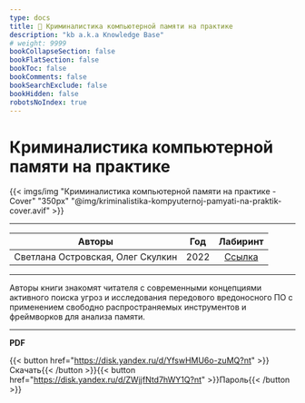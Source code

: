```yaml
---
type: docs
title: 🔷 Криминалистика компьютерной памяти на практике
description: "kb a.k.a Knowledge Base"
# weight: 9999
bookCollapseSection: false
bookFlatSection: false
bookToc: false
bookComments: false
bookSearchExclude: false
bookHidden: false
robotsNoIndex: true
---
```


# Криминалистика компьютерной памяти на практике

{{< imgs/img "Криминалистика компьютерной памяти на практике - Cover" "350px" "@img/kriminalistika-kompyuternoj-pamyati-na-praktik-cover.avif" >}}

---

|              Авторы               | Год  |                      Лабиринт                      |
| :-------------------------------: | :--: | :------------------------------------------------: |
| Светлана Островская, Олег Скулкин | 2022 | [Ссылка](https://www.labirint.ru/books/926590/?nt) |

---

Авторы книги знакомят читателя с современными концепциями активного поиска угроз и исследования передового вредоносного ПО с применением свободно распространяемых инструментов и фреймворков для анализа памяти.

---

**PDF**

{{< button href="https://disk.yandex.ru/d/YfswHMU6o-zuMQ?nt" >}}Скачать{{< /button >}}{{< button href="https://disk.yandex.ru/d/ZWjjfNtd7hWY1Q?nt" >}}Пароль{{< /button >}}
